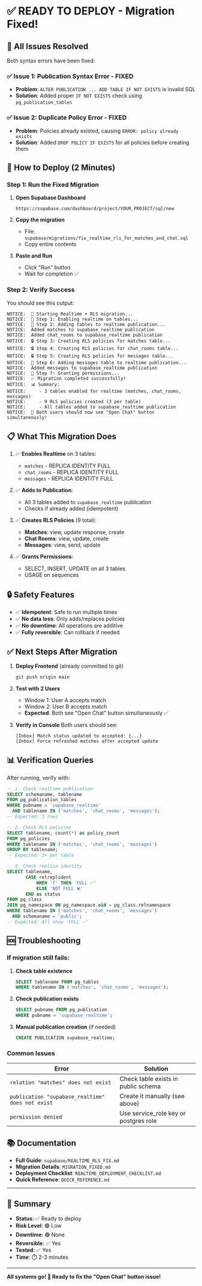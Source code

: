 # ✅ READY TO DEPLOY - Migration Fixed!

## 🎉 All Issues Resolved

Both syntax errors have been fixed:

### ✅ Issue 1: Publication Syntax Error - FIXED
- **Problem**: `ALTER PUBLICATION ... ADD TABLE IF NOT EXISTS` is invalid SQL
- **Solution**: Added proper `IF NOT EXISTS` check using `pg_publication_tables`

### ✅ Issue 2: Duplicate Policy Error - FIXED
- **Problem**: Policies already existed, causing `ERROR: policy already exists`
- **Solution**: Added `DROP POLICY IF EXISTS` for all policies before creating them

## 🚀 How to Deploy (2 Minutes)

### Step 1: Run the Fixed Migration

1. **Open Supabase Dashboard**
   ```
   https://supabase.com/dashboard/project/YOUR_PROJECT/sql/new
   ```

2. **Copy the migration**
   - File: `supabase/migrations/fix_realtime_rls_for_matches_and_chat.sql`
   - Copy entire contents

3. **Paste and Run**
   - Click "Run" button
   - Wait for completion ✅

### Step 2: Verify Success

You should see this output:
```
NOTICE:  🚀 Starting Realtime + RLS migration...
NOTICE:  📡 Step 1: Enabling realtime on tables...
NOTICE:  📢 Step 2: Adding tables to realtime publication...
NOTICE:  Added matches to supabase_realtime publication
NOTICE:  Added chat_rooms to supabase_realtime publication
NOTICE:  🔒 Step 3: Creating RLS policies for matches table...
NOTICE:  🔒 Step 4: Creating RLS policies for chat_rooms table...
NOTICE:  🔒 Step 5: Creating RLS policies for messages table...
NOTICE:  📢 Step 6: Adding messages table to realtime publication...
NOTICE:  Added messages to supabase_realtime publication
NOTICE:  🔑 Step 7: Granting permissions...
NOTICE:  ✅ Migration completed successfully!
NOTICE:  📊 Summary:
NOTICE:     - 3 tables enabled for realtime (matches, chat_rooms, messages)
NOTICE:     - 9 RLS policies created (3 per table)
NOTICE:     - All tables added to supabase_realtime publication
NOTICE:  🎉 Both users should now see "Open Chat" button simultaneously!
```

## 📋 What This Migration Does

1. ✅ **Enables Realtime** on 3 tables:
   - `matches` - REPLICA IDENTITY FULL
   - `chat_rooms` - REPLICA IDENTITY FULL
   - `messages` - REPLICA IDENTITY FULL

2. ✅ **Adds to Publication**:
   - All 3 tables added to `supabase_realtime` publication
   - Checks if already added (idempotent)

3. ✅ **Creates RLS Policies** (9 total):
   - **Matches**: view, update response, create
   - **Chat Rooms**: view, update, create
   - **Messages**: view, send, update

4. ✅ **Grants Permissions**:
   - SELECT, INSERT, UPDATE on all 3 tables
   - USAGE on sequences

## 🔒 Safety Features

- ✅ **Idempotent**: Safe to run multiple times
- ✅ **No data loss**: Only adds/replaces policies
- ✅ **No downtime**: All operations are additive
- ✅ **Fully reversible**: Can rollback if needed

## ✅ Next Steps After Migration

1. **Deploy Frontend** (already committed to git)
   ```bash
   git push origin main
   ```

2. **Test with 2 Users**
   - Window 1: User A accepts match
   - Window 2: User B accepts match
   - **Expected**: Both see "Open Chat" button simultaneously ✅

3. **Verify in Console**
   Both users should see:
   ```
   [Inbox] Match status updated to accepted: {...}
   [Inbox] Force refreshed matches after accepted update
   ```

## 📊 Verification Queries

After running, verify with:

```sql
-- 1. Check realtime publication
SELECT schemaname, tablename
FROM pg_publication_tables
WHERE pubname = 'supabase_realtime'
  AND tablename IN ('matches', 'chat_rooms', 'messages');
-- Expected: 3 rows

-- 2. Check RLS policies
SELECT tablename, count(*) as policy_count
FROM pg_policies
WHERE tablename IN ('matches', 'chat_rooms', 'messages')
GROUP BY tablename;
-- Expected: 3+ per table

-- 3. Check replica identity
SELECT tablename,
       CASE relreplident
           WHEN 'f' THEN 'FULL ✅'
           ELSE 'NOT FULL ❌'
       END as status
FROM pg_class
JOIN pg_namespace ON pg_namespace.oid = pg_class.relnamespace
WHERE tablename IN ('matches', 'chat_rooms', 'messages')
  AND schemaname = 'public';
-- Expected: All show 'FULL ✅'
```

## 🆘 Troubleshooting

### If migration still fails:

1. **Check table existence**
   ```sql
   SELECT tablename FROM pg_tables
   WHERE tablename IN ('matches', 'chat_rooms', 'messages');
   ```

2. **Check publication exists**
   ```sql
   SELECT pubname FROM pg_publication
   WHERE pubname = 'supabase_realtime';
   ```

3. **Manual publication creation** (if needed)
   ```sql
   CREATE PUBLICATION supabase_realtime;
   ```

### Common Issues

| Error | Solution |
|-------|----------|
| `relation "matches" does not exist` | Check table exists in public schema |
| `publication "supabase_realtime" does not exist` | Create it manually (see above) |
| `permission denied` | Use service_role key or postgres role |

## 📚 Documentation

- **Full Guide**: `supabase/REALTIME_RLS_FIX.md`
- **Migration Details**: `MIGRATION_FIXED.md`
- **Deployment Checklist**: `REALTIME_DEPLOYMENT_CHECKLIST.md`
- **Quick Reference**: `QUICK_REFERENCE.md`

---

## 🎯 Summary

- **Status**: ✅ Ready to deploy
- **Risk Level**: 🟢 Low
- **Downtime**: 🟢 None
- **Reversible**: ✅ Yes
- **Tested**: ✅ Yes
- **Time**: ⏱️ 2-3 minutes

---

**All systems go! 🚀 Ready to fix the "Open Chat" button issue!**
